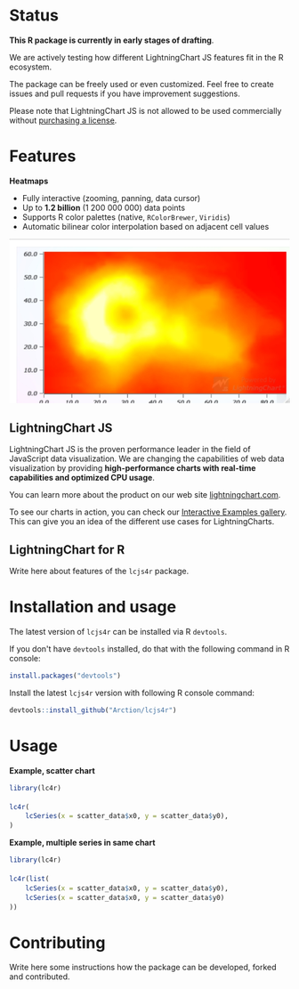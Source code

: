 # Status

**This R package is currently in early stages of drafting**.

We are actively testing how different LightningChart JS features fit in the R ecosystem.

The package can be freely used or even customized. Feel free to create issues and pull requests if you have improvement suggestions.

Please note that LightningChart JS is not allowed to be used commercially without [purchasing a license](https://www.arction.com/lightningchart-js-pricing/).

# Features

**Heatmaps**

- Fully interactive (zooming, panning, data cursor)
- Up to **1.2 billion** (1 200 000 000) data points
- Supports R color palettes (native, `RColorBrewer`, `Viridis`)
- Automatic bilinear color interpolation based on adjacent cell values

![Interactive R Heatmap Chart](./screenshots/heatmap.jpeg)

## LightningChart JS

LightningChart JS is the proven performance leader in the field of JavaScript data visualization. We are changing the capabilities of web data visualization by providing **high-performance charts with real-time capabilities and optimized CPU usage**.

You can learn more about the product on our web site [lightningchart.com](https://www.arction.com/lightningchart-js/).

To see our charts in action, you can check our [Interactive Examples gallery](https://www.arction.com/lightningchart-js-interactive-examples/). This can give you an idea of the different use cases for LightningCharts.

## LightningChart for R

Write here about features of the `lcjs4r` package.

# Installation and usage

The latest version of `lcjs4r` can be installed via R `devtools`.

If you don't have `devtools` installed, do that with the following command in R console:

```r
install.packages("devtools")
```

Install the latest `lcjs4r` version with following R console command:

```r
devtools::install_github("Arction/lcjs4r")
```

# Usage

**Example, scatter chart**

```r
library(lc4r)

lc4r(
    lcSeries(x = scatter_data$x0, y = scatter_data$y0),
)
```

**Example, multiple series in same chart**

```r
library(lc4r)

lc4r(list(
    lcSeries(x = scatter_data$x0, y = scatter_data$y0),
    lcSeries(x = scatter_data$x0, y = scatter_data$y0)
))
```

# Contributing

Write here some instructions how the package can be developed, forked and contributed.
